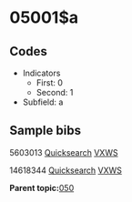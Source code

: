 # 05001$a

## Codes

-   Indicators
    -   First: 0
    -   Second: 1
-   Subfield: a

## Sample bibs

5603013 [Quicksearch](https://search.library.yale.edu/catalog/5603013) [VXWS](http://prodorbis.library.yale.edu:7014/vxws/GetHoldingsService?bibId=5603013)

14618344 [Quicksearch](https://search.library.yale.edu/catalog/14618344) [VXWS](http://prodorbis.library.yale.edu:7014/vxws/GetHoldingsService?bibId=14618344)

**Parent topic:**[050](../../tags/050/050.md)


